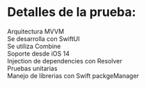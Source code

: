 # Detalles de la prueba:

Arquitectura MVVM<br>
Se desarrolla con SwiftUI<br>
Se utiliza Combine<br>
Soporte desde iOS 14<br>
Injection de dependencies con Resolver<br>
Pruebas unitarias<br>
Manejo de librerias con Swift packgeManager<br>
